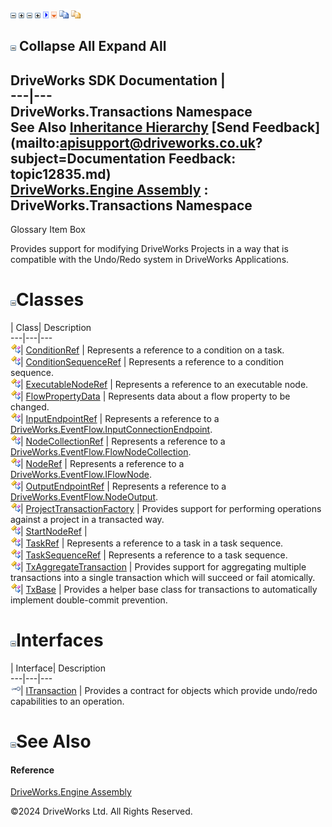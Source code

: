 ![](dotnetimages/collapse.gif) ![](dotnetimages/expand.gif) ![](dotnetimages/collapse.gif) ![](dotnetimages/expand.gif) ![](dotnetimages/drpdown.gif) ![](dotnetimages/drpdown_orange.gif) ![](dotnetimages/copycode.gif) ![](dotnetimages/copycodeHighlight.gif)

![](dotnetimages/collapse.gif) Collapse All Expand All  
---  
DriveWorks SDK Documentation  |   
---|---  
DriveWorks.Transactions Namespace   
See Also [Inheritance Hierarchy](topic12836.md) [Send Feedback](mailto:apisupport@driveworks.co.uk?subject=Documentation Feedback: topic12835.md)  
[DriveWorks.Engine Assembly](topic2156.md) : DriveWorks.Transactions Namespace  
---  
  
Glossary Item Box

Provides support for modifying DriveWorks Projects in a way that is compatible with the Undo/Redo system in DriveWorks Applications. 

# ![](dotnetimages/collapse.gif)Classes

| Class| Description  
---|---|---  
![Class](dotnetimages/Class.gif)| [ConditionRef](topic12843.md) | Represents a reference to a condition on a task.  
![Class](dotnetimages/Class.gif)| [ConditionSequenceRef](topic12852.md) | Represents a reference to a condition sequence.  
![Class](dotnetimages/Class.gif)| [ExecutableNodeRef](topic12864.md) | Represents a reference to an executable node.  
![Class](dotnetimages/Class.gif)| [FlowPropertyData](topic12873.md) | Represents data about a flow property to be changed.  
![Class](dotnetimages/Class.gif)| [InputEndpointRef](topic12893.md) | Represents a reference to a [DriveWorks.EventFlow.InputConnectionEndpoint](topic7033.md).  
![Class](dotnetimages/Class.gif)| [NodeCollectionRef](topic12900.md) | Represents a reference to a [DriveWorks.EventFlow.FlowNodeCollection](topic7011.md).  
![Class](dotnetimages/Class.gif)| [NodeRef](topic12909.md) | Represents a reference to a [DriveWorks.EventFlow.IFlowNode](topic6873.md).  
![Class](dotnetimages/Class.gif)| [OutputEndpointRef](topic12921.md) | Represents a reference to a [DriveWorks.EventFlow.NodeOutput](topic7074.md).  
![Class](dotnetimages/Class.gif)| [ProjectTransactionFactory](topic12928.md) | Provides support for performing operations against a project in a transacted way.  
![Class](dotnetimages/Class.gif)| [StartNodeRef](topic13140.md) |   
![Class](dotnetimages/Class.gif)| [TaskRef](topic13149.md) | Represents a reference to a task in a task sequence.  
![Class](dotnetimages/Class.gif)| [TaskSequenceRef](topic13159.md) | Represents a reference to a task sequence.  
![Class](dotnetimages/Class.gif)| [TxAggregateTransaction](topic13172.md) | Provides support for aggregating multiple transactions into a single transaction which will succeed or fail atomically.  
![Class](dotnetimages/Class.gif)| [TxBase](topic13182.md) | Provides a helper base class for transactions to automatically implement double-commit prevention.  
  
# ![](dotnetimages/collapse.gif)Interfaces

| Interface| Description  
---|---|---  
![Interface](dotnetimages/Interface.gif)| [ITransaction](topic12837.md) | Provides a contract for objects which provide undo/redo capabilities to an operation.  
  
# ![](dotnetimages/collapse.gif)See Also

#### Reference

[DriveWorks.Engine Assembly](topic2156.md)

©2024 DriveWorks Ltd. All Rights Reserved.
